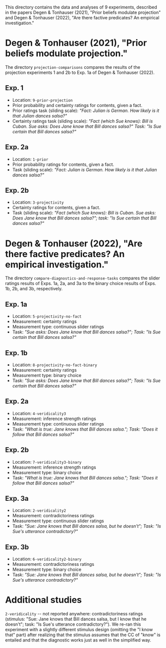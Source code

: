 This directory contains the data and analyses of 9 experiments, described in the papers Degen & Tonhauser (2021), "Prior beliefs modulate projection" and Degen & Tonhauser (2022), "Are there factive predicates? An empirical investigation." 


# Degen & Tonhauser (2021), "Prior beliefs modulate projection."

The directory `projection-comparisons` compares the results of the projection experiments 1 and 2b to Exp. 1a of Degen & Tonhauser (2022).

## Exp. 1

* Location: `9-prior-projection`
* Prior probability and certainty ratings for contents, given a fact. 
* Prior ratings task (sliding scale): *"Fact: Julian is German. How likely is it that Julian dances salsa?"*
* Certainty ratings task (sliding scale): *"Fact (which Sue knows): Bill is Cuban. Sue asks: Does Jane know that Bill dances salsa?" Task: "Is Sue certain that Bill dances salsa?"*

## Exp. 2a

* Location: `1-prior`
* Prior probability ratings for contents, given a fact. 
* Task (sliding scale): *"Fact: Julian is German. How likely is it that Julian dances salsa?"*

## Exp. 2b
* Location: `3-projectivity`
* Certainty ratings for contents, given a fact. 
* Task (sliding scale): *"Fact (which Sue knows): Bill is Cuban. Sue asks: Does Jane know that Bill dances salsa?"; task: "Is Sue certain that Bill dances salsa?"*


# Degen & Tonhauser (2022), "Are there factive predicates? An empirical investigation."

The directory `compare-diagnostics-and-response-tasks` compares the slider ratings results of Exps. 1a, 2a, and 3a to the binary choice results of Exps. 1b, 2b, and 3b, respectively.

## Exp. 1a

* Location: `5-projectivity-no-fact`
* Measurement: certainty ratings 
* Measurement type: continuous slider ratings
* Task: *"Sue asks: Does Jane know that Bill dances salsa?"; Task: "Is Sue certain that Bill dances salsa?"*

## Exp. 1b

* Location: `8-projectivity-no-fact-binary`
* Measurement: certainty ratings 
* Measurement type: binary choice
* Task: *"Sue asks: Does Jane know that Bill dances salsa?"; Task: "Is Sue certain that Bill dances salsa?"*

## Exp. 2a

* Location: `4-veridicality3`
* Measurement: inference strength ratings 
* Measurement type: continuous slider ratings
* Task: *"What is true: Jane knows that Bill dances salsa."; Task: "Does it follow that Bill dances salsa?"*

## Exp. 2b

* Location: `7-veridicality3-binary`
* Measurement: inference strength ratings 
* Measurement type: binary choice
* Task: *"What is true: Jane knows that Bill dances salsa."; Task: "Does it follow that Bill dances salsa?"*


## Exp. 3a

* Location: `2-veridicality2`
* Measurement: contradictoriness ratings 
* Measurement type: continuous slider ratings
* Task: *"Sue: Jane knows that Bill dances salsa, but he doesn't"; Task: "Is Sue's utterance contradictory?"*

## Exp. 3b

* Location: `6-veridicality2-binary`
* Measurement: contradictoriness ratings 
* Measurement type: binary choice
* Task: *"Sue: Jane knows that Bill dances salsa, but he doesn't"; Task: "Is Sue's utterance contradictory?"*

# Additional studies

`2-veridicality` -- not reported anywhere: contradictoriness ratings (stimulus: "Sue: Jane knows that Bill dances salsa, but I know that he doesn't"; task: "Is Sue's utterance contradictory?"). We re-ran this experiment with a slightly different stimulus design (omitting the "I know that" part) after realizing that the stimulus assumes that the CC of "know" is entailed and that the diagnostic works just as well in the simplified way.







